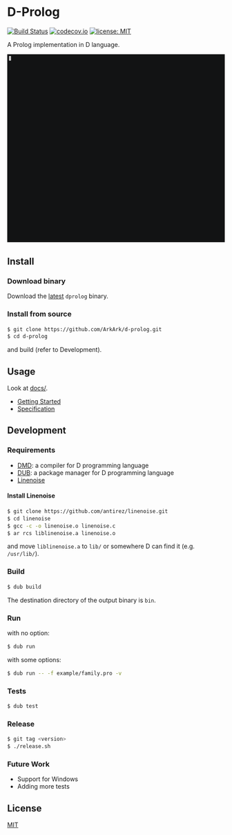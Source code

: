 D-Prolog
===

[![Build Status](https://travis-ci.com/ArkArk/d-prolog.svg?branch=master)](https://travis-ci.com/ArkArk/d-prolog)
[![codecov.io](https://codecov.io/gh/ArkArk/d-prolog/coverage.svg?branch=master)](https://codecov.io/gh/ArkArk/d-prolog)
[![license: MIT](https://img.shields.io/badge/license-MIT-yellow.svg)](https://github.com/ArkArk/d-prolog/blob/master/LICENSE)

A Prolog implementation in D language.

[![](demo/demo.gif)](https://asciinema.org/a/210436)

## Install

### Download binary

Download the [latest](https://github.com/ArkArk/d-prolog/releases/) `dprolog` binary.

### Install from source

```bash
$ git clone https://github.com/ArkArk/d-prolog.git
$ cd d-prolog
```
and build (refer to Development).

## Usage

Look at [docs/](docs).
- [Getting Started](docs/GettingStarted.md)
- [Specification](docs/Specification.md)

## Development

### Requirements

- [DMD](https://dlang.org/download.html#dmd): a compiler for D programming language
- [DUB](http://code.dlang.org/): a package manager for D programming language
- [Linenoise](https://github.com/antirez/linenoise)

#### Install Linenoise

```bash
$ git clone https://github.com/antirez/linenoise.git
$ cd linenoise
$ gcc -c -o linenoise.o linenoise.c
$ ar rcs liblinenoise.a linenoise.o
```

and move `liblinenoise.a` to `lib/` or somewhere D can find it (e.g. `/usr/lib/`).

### Build

```bash
$ dub build
```
The destination directory of the output binary is `bin`.

### Run

with no option:
```bash
$ dub run
```

with some options:
```bash
$ dub run -- -f example/family.pro -v
```

### Tests

```bash
$ dub test
```

### Release

```bash
$ git tag <version>
$ ./release.sh
```

### Future Work

- Support for Windows
- Adding more tests

## License

[MIT](https://github.com/ArkArk/d-prolog/blob/master/LICENSE)
